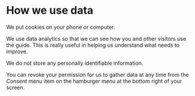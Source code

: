 # How we use data

We put cookies on your phone or computer.
 
We use data analytics so that we can see how 
you and other visitors use the guide. This is really useful
in helping us understand what needs to improve.
 
We do not store any personally identifiable information.

You can revoke your permission for us to gather data at any time from the 
_Consent_ menu item on the hamburger menu at the bottom right 
of your screen.  
 

